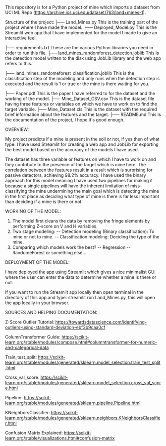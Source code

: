 This repository is for a Python project of mine which imports a dataset from UCI ML Repo (https://archive.ics.uci.edu/dataset/763/land+mines-1).

Structure of the project:
├── Land_Mines.py                               This is the training part of the project where I have made the model.
├── Deployed_Model.py                           This is the Streamlit web app that I have implemented for the model I made to give an interactive feel.

├── requirements.txt                            These are the various Python libraries you need in order to run this file.
├── land_mines_randomforest_detection.joblib    This is the detection model written to the disk using JobLib library and the web app refers to this.

├── land_mines_randomeforest_classification.joblib    This is the classification step of the modeling and only runs when the detection step is executed and the result is 1 or true or the mine is there waiting for you.

├── Paper.pdf                              This is the paper I have referred to for the dataset and the working of the model.
├── Mine_Dataset_CSV.csv                   This is the dataset file having three features or variables on which we have to work on to find the target variable.
├── Mine_Dataset.xls                       This is the dataset with the required brief information about the features and the target.
├── README.md                              This is the documentation of the project, I hope it's good enough.

OVERVIEW: 

My project predicts if a mine is present in the soil or not, if yes then of what type.
I have used Streamlit for creating a web app and JobLib for exporting the best model based on the accuracy of the models I have used.

The dataset has three variable or features on which I have to work on and they contribute to the presence of the target which is mine here. The correlation between the features result in a result which is surprising for passive detectors, achieving 98.2% accuracy.
I have used the binary approach for this model meaning I have used two pipelines for making it because a single pipelines will have the
inherent limitation of miss-classifying the mine undermining the main goal which is detecting the mine in the first place as deciding what
type of mine is there is far less important than deciding if a mine is there or not.

WORKING OF THE MODEL:

1. The model first cleans the data by removing the fringe elements by performing Z-score on V and H variables.
2. Two stage modeling:
-- Detection modeling (Binary classification): To mine or not to mine.
-- Classification modeling: Deciding the type of the mine.
3. Comparing which models work the best?
-- Regression
-- RandomeForest or something else...

DEPLOYMENT OF THE MODEL:

I have deployed the app using Streamlit which gives a nice minimalist GUI where the user can enter the data to determine whether a mine is
there or not.

If you want to run the Streamlit app locally then open terminal in the directory of this app and type: streamlit run Land_Mines.py, this 
will open the app locally in your browser.

SOURCES AND HELPING DOCUMENTATION:

Z-Score Outlier Tutorial: https://towardsdatascience.com/identifying-outliers-using-standard-deviation-ebf3b9caa0cf

ColumnTransformer Guide: https://scikit-learn.org/stable/modules/compose.html#columntransformer-for-numeric-and-categorical-data

Train_test_split: https://scikit-learn.org/stable/modules/generated/sklearn.model_selection.train_test_split.html  

Cross_val_score: https://scikit-learn.org/stable/modules/generated/sklearn.model_selection.cross_val_score.html  

Pipeline: https://scikit-learn.org/stable/modules/generated/sklearn.pipeline.Pipeline.html

KNeighborsClassifier: https://scikit-learn.org/stable/modules/generated/sklearn.neighbors.KNeighborsClassifier.html

Confusion Matrix Explained: https://scikit-learn.org/stable/visualizations.html#confusion-matrix
